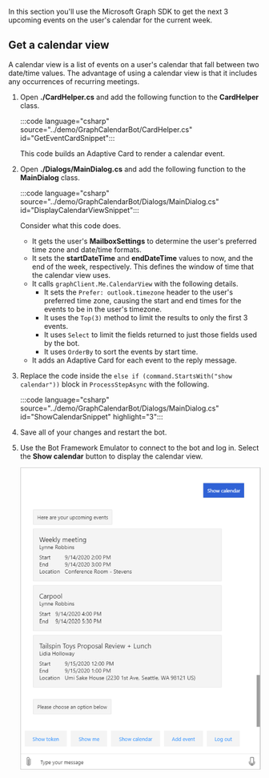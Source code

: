 <!-- markdownlint-disable MD002 MD041 -->

In this section you'll use the Microsoft Graph SDK to get the next 3 upcoming events on the user's calendar for the current week.

## Get a calendar view

A calendar view is a list of events on a user's calendar that fall between two date/time values. The advantage of using a calendar view is that it includes any occurrences of recurring meetings.

1. Open **./CardHelper.cs** and add the following function to the **CardHelper** class.

    :::code language="csharp" source="../demo/GraphCalendarBot/CardHelper.cs" id="GetEventCardSnippet":::

    This code builds an Adaptive Card to render a calendar event.

1. Open **./Dialogs/MainDialog.cs** and add the following function to the **MainDialog** class.

    :::code language="csharp" source="../demo/GraphCalendarBot/Dialogs/MainDialog.cs" id="DisplayCalendarViewSnippet":::

    Consider what this code does.

    - It gets the user's **MailboxSettings** to determine the user's preferred time zone and date/time formats.
    - It sets the **startDateTime** and **endDateTime** values to now, and the end of the week, respectively. This defines the window of time that the calendar view uses.
    - It calls `graphClient.Me.CalendarView` with the following details.
        - It sets the `Prefer: outlook.timezone` header to the user's preferred time zone, causing the start and end times for the events to be in the user's timezone.
        - It uses the `Top(3)` method to limit the results to only the first 3 events.
        - It uses `Select` to limit the fields returned to just those fields used by the bot.
        - It uses `OrderBy` to sort the events by start time.
    - It adds an Adaptive Card for each event to the reply message.

1. Replace the code inside the `else if (command.StartsWith("show calendar"))` block in `ProcessStepAsync` with the following.

    :::code language="csharp" source="../demo/GraphCalendarBot/Dialogs/MainDialog.cs" id="ShowCalendarSnippet" highlight="3":::

1. Save all of your changes and restart the bot.

1. Use the Bot Framework Emulator to connect to the bot and log in. Select the **Show calendar** button to display the calendar view.

    ![A screenshot of the Adaptive Card showing the next three events](images/calendar-view.png)
